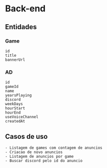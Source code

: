# Back-end

## Entidades 

### Game
    id
    title
    bannerUrl

### AD
    id
    gameId
    name
    yearsPlaying
    discord
    weekDays
    hourStart
    hourEnd
    useVoiceChannel
    createdAt

## Casos de uso
    - Listagem de games com contagem de anuncios
    - Criacao de novo anuncios
    - Listagem de anuncios por game
    - Buscar discord pelo id do anuncio